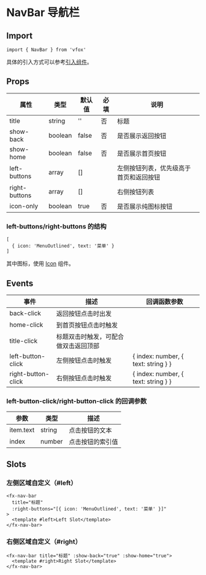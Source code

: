 # NavBar 导航栏

## Import

```
import { NavBar } from 'vfox'
```

具体的引入方式可以参考[引入组件](../guide/import.md)。

## Props

| 属性          | 类型    | 默认值 | 必填 | 说明                                   |
| ------------- | ------- | ------ | ---- | -------------------------------------- |
| title         | string  | ''     | 否   | 标题                                   |
| show-back     | boolean | false  | 否   | 是否展示返回按钮                       |
| show-home     | boolean | false  | 否   | 是否展示首页按钮                       |
| left-buttons  | array   | []     |      | 左侧按钮列表，优先级高于首页和返回按钮 |
| right-buttons | array   | []     |      | 右侧按钮列表                           |
| icon-only     | boolean | true   | 否   | 是否展示纯图标按钮                     |

### left-buttons/right-buttons 的结构

```
[
  { icon: 'MenuOutlined', text: '菜单' }
]
```

其中图标，使用 [Icon](./Icon.md) 组件。

## Events

| 事件               | 描述                                 | 回调函数参数                        |
| ------------------ | ------------------------------------ | ----------------------------------- |
| back-click         | 返回按钮点击时出发                   |                                     |
| home-click         | 到首页按钮点击时触发                 |                                     |
| title-click        | 标题双击时触发，可配合做双击返回顶部 |                                     |
| left-button-click  | 左侧按钮点击时触发                   | { index: number, { text: string } } |
| right-button-click | 右侧按钮点击时触发                   | { index: number, { text: string } } |

### left-button-click/right-button-click 的回调参数

| 参数      | 类型   | 描述             |
| --------- | ------ | ---------------- |
| item.text | string | 点击按钮的文本   |
| index     | number | 点击按钮的索引值 |

## Slots

### 左侧区域自定义（#left）

```
<fx-nav-bar
  title="标题"
  :right-buttons="[{ icon: 'MenuOutlined', text: '菜单' }]"
>
  <template #left>Left Slot</template>
</fx-nav-bar>
```

### 右侧区域自定义（#right）

```
<fx-nav-bar title="标题" :show-back="true" :show-home="true">
  <template #right>Right Slot</template>
</fx-nav-bar>
```
